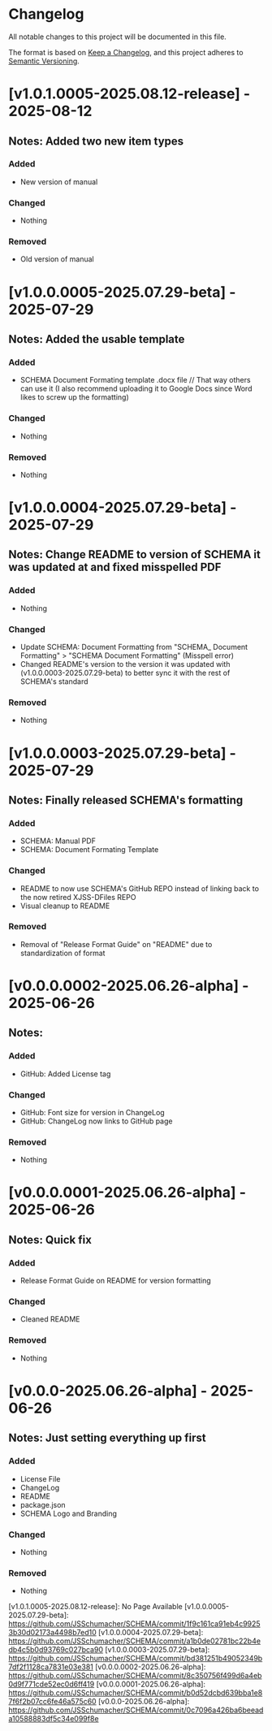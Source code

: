 # Changelog

All notable changes to this project will be documented in this file.

The format is based on [Keep a Changelog](https://keepachangelog.com/en/1.1.0/),
and this project adheres to [Semantic Versioning](https://semver.org/spec/v2.0.0.html).

# [v1.0.1.0005-2025.08.12-release] - 2025-08-12
## Notes: Added two new item types

### Added

- New version of manual

### Changed

- Nothing

### Removed

- Old version of manual

# [v1.0.0.0005-2025.07.29-beta] - 2025-07-29
## Notes: Added the usable template

### Added

- SCHEMA Document Formating template .docx file // That way others can use it (I also recommend uploading it to Google Docs since Word likes to screw up the formatting)

### Changed

- Nothing

### Removed

- Nothing

# [v1.0.0.0004-2025.07.29-beta] - 2025-07-29
## Notes: Change README to version of SCHEMA it was updated at and fixed misspelled PDF

### Added

- Nothing

### Changed

- Update SCHEMA: Document Formatting from "SCHEMA_ Document Formatting" > "SCHEMA Document Formatting" (Misspell error)
- Changed README's version to the version it was updated with (v1.0.0.0003-2025.07.29-beta) to better sync it with the rest of SCHEMA's standard

### Removed

- Nothing

# [v1.0.0.0003-2025.07.29-beta] - 2025-07-29
## Notes: Finally released SCHEMA's formatting

### Added

- SCHEMA: Manual PDF
- SCHEMA: Document Formating Template

### Changed

- README to now use SCHEMA's GitHub REPO instead of linking back to the now retired XJSS-DFiles REPO
- Visual cleanup to README

### Removed

- Removal of "Release Format Guide" on "README" due to standardization of format

# [v0.0.0.0002-2025.06.26-alpha] - 2025-06-26
## Notes: 

### Added

- GitHub: Added License tag

### Changed

- GitHub: Font size for version in ChangeLog 
- GitHub: ChangeLog now links to GitHub page

### Removed

- Nothing

# [v0.0.0.0001-2025.06.26-alpha] - 2025-06-26
## Notes: Quick fix

### Added

- Release Format Guide on README for version formatting

### Changed

- Cleaned README

### Removed

- Nothing

# [v0.0.0-2025.06.26-alpha] - 2025-06-26
## Notes: Just setting everything up first

### Added

- License File
- ChangeLog
- README
- package.json
- SCHEMA Logo and Branding

### Changed

- Nothing

### Removed

- Nothing


[Github Page]: https://github.com/JSSchumacher/SCHEMA
[v1.0.1.0005-2025.08.12-release]: No Page Available
[v1.0.0.0005-2025.07.29-beta]: https://github.com/JSSchumacher/SCHEMA/commit/1f9c161ca91eb4c99253b30d02173a4498b7ed10
[v1.0.0.0004-2025.07.29-beta]: https://github.com/JSSchumacher/SCHEMA/commit/a1b0de02781bc22b4edb4c5b0d93769c027bca90
[v1.0.0.0003-2025.07.29-beta]: https://github.com/JSSchumacher/SCHEMA/commit/bd381251b49052349b7df2f1128ca7831e03e381
[v0.0.0.0002-2025.06.26-alpha]: https://github.com/JSSchumacher/SCHEMA/commit/8c350756f499d6a4eb0d9f771cde52ec0d6ff419
[v0.0.0.0001-2025.06.26-alpha]: https://github.com/JSSchumacher/SCHEMA/commit/b0d52dcbd639bba1e87f6f2b07cc6fe46a575c60
[v0.0.0-2025.06.26-alpha]: https://github.com/JSSchumacher/SCHEMA/commit/0c7096a426ba6beeada10588883df5c34e099f8e